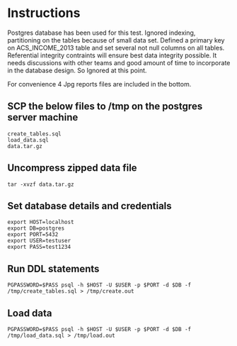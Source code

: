 # Instructions
Postgres database has been used for this test. Ignored indexing, partitioning on the tables because of small data set.
Defined a primary key on ACS_INCOME_2013 table and set several not null columns on all tables. 
Referential integrity contraints will ensure best data integrity possible. It needs discussions with other teams and good amount of time to incorporate in the database design. So Ignored at this point.

For convenience 4 Jpg reports files are included in the bottom. 
## SCP the below files to /tmp on the postgres server machine
```
create_tables.sql
load_data.sql
data.tar.gz
```

## Uncompress zipped data file
```
tar -xvzf data.tar.gz
```

## Set database details and credentials
```
export HOST=localhost
export DB=postgres
export PORT=5432
export USER=testuser
export PASS=test1234
```

## Run DDL statements
```
PGPASSWORD=$PASS psql -h $HOST -U $USER -p $PORT -d $DB -f /tmp/create_tables.sql > /tmp/create.out
```

## Load data
```
PGPASSWORD=$PASS psql -h $HOST -U $USER -p $PORT -d $DB -f /tmp/load_data.sql > /tmp/load.out
```
